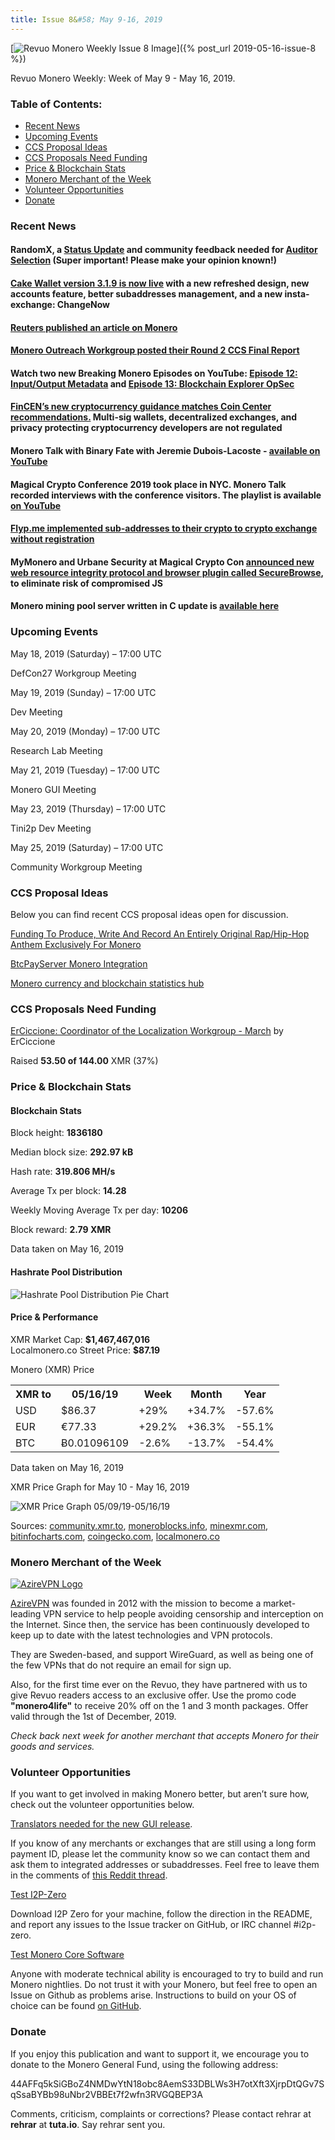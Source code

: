 ```yaml
---
title: Issue 8&#58; May 9-16, 2019
---
```

[<img src="/img/img-issue8.jpg" alt="Revuo Monero Weekly Issue 8 Image">]({% post_url 2019-05-16-issue-8 %})

Revuo Monero Weekly: Week of May 9 - May 16, 2019.
<!--more-->

<h3>Table of Contents:</h3>
<ul class="contents">
    <li><a href="#news">Recent News</a></li>
    <li><a href="#events">Upcoming Events</a></li>
    <li><a href="#ideas">CCS Proposal Ideas</a></li>
    <li><a href="#proposals">CCS Proposals Need Funding</a></li>
    <li><a href="#stats">Price & Blockchain Stats</a></li>
    <li><a href="#merchant">Monero Merchant of the Week</a></li>
    <li><a href="#volunteer">Volunteer Opportunities</a></li>
    <li><a href="#donate">Donate</a></li>
</ul>

<h3 id="news">Recent News</h3>

<div class="newsbyte">
    <h4>RandomX, a <a href="https://www.reddit.com/r/Monero/comments/bmybxn/randomx_status_update/" target="_blank">Status Update</a> and community feedback needed for <a href="https://www.reddit.com/r/Monero/comments/bozr0z/randomx_auditor_selection/" target="_blank">Auditor Selection</a> (Super important! Please make your opinion known!)
    </h4>
</div>

<div class="newsbyte">
    <h4><a href="https://www.reddit.com/r/Monero/comments/bosdwj/update_cake_wallet_version_319_is_now_live_with_a/" target="_blank">Cake Wallet version 3.1.9 is now live</a> with a new refreshed design, new accounts feature, better subaddresses management, and a new insta-exchange: ChangeNow
    </h4>
</div>

<div class="newsbyte">
    <h4><a href="https://www.reuters.com/article/us-crypto-currencies-altcoins-explainer/explainer-privacy-coin-monero-offers-near-total-anonymity-idUSKCN1SL0F0" target="_blank">Reuters published an article on Monero</a>
    </h4>
</div>

<div class="newsbyte">
    <h4><a href="https://www.reddit.com/r/Monero/comments/bonpt3/monero_outreach_round_2_ccs_final_report_see_what/" target="_blank">Monero Outreach Workgroup posted their Round 2 CCS Final Report</a>
    </h4>
</div>

<div class="newsbyte">
    <h4>Watch two new Breaking Monero Episodes on YouTube: <a href="https://youtu.be/-zJpvsj1rWE" target="_blank">Episode 12: Input/Output Metadata</a> and <a href="https://www.youtube.com/watch?v=_A6k4RQ-uIE" target="_blank">Episode 13: Blockchain Explorer OpSec</a>
    </h4>
</div>

<div class="newsbyte">
    <h4><a href="https://coincenter.org/entry/fincen-s-new-cryptocurrency-guidance-matches-coin-center-recommendations" target="_blank">FinCEN’s new cryptocurrency guidance matches Coin Center recommendations.</a> Multi-sig wallets, decentralized exchanges, and privacy protecting cryptocurrency developers are not regulated
    </h4>
</div>

<div class="newsbyte">
    <h4>Monero Talk with Binary Fate with Jeremie Dubois-Lacoste - <a href="https://youtu.be/j7oYXqcfXqU" target="_blank">available on YouTube</a>
    </h4>
</div>

<div class="newsbyte">
    <h4>Magical Crypto Conference 2019 took place in NYC. Monero Talk recorded interviews with the conference visitors. The playlist is available <a href="https://www.youtube.com/playlist?list=PLfJ_JjSwYaa9JNWQ3vn9AR9eGjjWITEbf" target="_blank">on YouTube</a>
    </h4>
</div>

<div class="newsbyte">
    <h4><a href="https://flyp.me/en/#/" target="_blank">Flyp.me implemented sub-addresses to their crypto to crypto exchange without registration</a>
    </h4>
</div>

<div class="newsbyte">
    <h4>MyMonero and Urbane Security at Magical Crypto Con <a href="https://www.reddit.com/r/Monero/comments/bo3vml/mymonero_and_urbane_security_at_magical_crypto/" target="_blank">announced new web resource integrity protocol and browser plugin called SecureBrowse</a>, to eliminate risk of compromised JS
    </h4>
</div>

<div class="newsbyte">
    <h4>Monero mining pool server written in C update is <a href="https://www.reddit.com/r/Monero/comments/bnkyta/github_jtgrassiemoneropool_a_monero_mining_pool/
" target="_blank">available here</a>
    </h4>
</div>


<h3 id="events">Upcoming Events</h3>

<div class="event">
    <p class="date">May 18, 2019 (Saturday) – 17:00 UTC</p>
    <p>DefCon27 Workgroup Meeting</p>
</div>

<div class="event">
    <p class="date" markdown="1">May 19, 2019 (Sunday) – 17:00 UTC</p>
    <p markdown="1">Dev Meeting</p>
</div>

<div class="event">
    <p class="date" markdown="1">May 20, 2019 (Monday) – 17:00 UTC</p>
    <p markdown="1">Research Lab Meeting</p>
</div>

<div class="event">
    <p class="date" markdown="1">May 21, 2019 (Tuesday) – 17:00 UTC</p>
    <p markdown="1">Monero GUI Meeting</p>
</div>

<div class="event">
    <p class="date" markdown="1">May 23, 2019 (Thursday) – 17:00 UTC</p>
    <p markdown="1">Tini2p Dev Meeting</p>
</div>

<div class="event">
    <p class="date" markdown="1">May 25, 2019 (Saturday) – 17:00 UTC</p>
    <p markdown="1">Community Workgroup Meeting</p>
</div>

<h3 id="ideas">CCS Proposal Ideas</h3>

<p>Below you can find recent CCS proposal ideas open for discussion.</p>

<div class="proposal">
<p><a href="https://repo.getmonero.org/monero-project/ccs-proposals/merge_requests/65" target="_blank">Funding To Produce, Write And Record An Entirely Original Rap/Hip-Hop Anthem Exclusively For Monero</a></p>
</div>

<div class="proposal">
<p><a href="https://repo.getmonero.org/monero-project/ccs-proposals/merge_requests/63" target="_blank">BtcPayServer Monero Integration</a></p>
</div>

<div class="proposal">
<p><a href="https://repo.getmonero.org/monero-project/ccs-proposals/merge_requests/58" target="_blank">Monero currency and blockchain statistics hub</a></p>
</div>

<h3 id="proposals">CCS Proposals Need Funding</h3>

<div class="proposal">
    <p><a href="https://ccs.getmonero.org/proposals/ErCiccione-localizations.html" target="_blank">ErCiccione: Coordinator of the Localization Workgroup - March</a> by ErCiccione</p>
    <p>Raised <b>53.50 of 144.00</b> XMR (37%)</p>
</div>

<h3 id="stats">Price & Blockchain Stats</h3>

<h4 class="stat">Blockchain Stats</h4>

<div class="bcstats">
    <p>Block height: <b>1836180</b></p>
    <p>Median block size: <b>292.97 kB</b></p>
    <p>Hash rate: <b>319.806 MH/s</b></p>
    <p>Average Tx per block: <b>14.28</b></p>
    <p>Weekly Moving Average Tx per day: <b>10206</b></p>
    <p>Block reward: <b>2.79 XMR</b></p>
</div>
<p class="note">Data taken on May 16, 2019</p>

<h4 class="stat">Hashrate Pool Distribution</h4>
<p><img src="/img/hashrate-pool-distribution-0516.png" alt="Hashrate Pool Distribution Pie Chart"/></p>

<h4 class="stat">Price & Performance</h4>

<div class="price-intro">XMR Market Cap:  <b>$1,467,467,016</b><br>Localmonero.co Street Price: <b>$87.19</b></div>

<p class="table-title">Monero (XMR) Price</p>
<table class="price-table">
  <tr class="row1">
    <th>XMR to</th>
    <th>05/16/19</th>
    <th>Week</th>
    <th>Month</th>
    <th>Year</th>
  </tr>
  <tr>
    <td data-th="XMR to">USD</td>
    <td data-th="05/16/19">$86.37</td>
    <td data-th="Week" class="green">+29%</td>
    <td data-th="Month" class="green">+34.7%</td>
    <td data-th="Year" class="red">-57.6%</td>
  </tr>
  <tr class="row3">
    <td data-th="XMR to">EUR</td>
    <td data-th="05/16/19">€77.33</td>
    <td data-th="Week" class="green">+29.2%</td>
    <td data-th="Month" class="green">+36.3%</td>
    <td data-th="Year" class="red">-55.1%</td>
  </tr>
  <tr>
    <td data-th="XMR to">BTC</td>
    <td data-th="05/16/19">Ƀ0.01096109</td>
    <td data-th="Week" class="red">-2.6%</td>
    <td data-th="Month" class="red">-13.7%</td>
    <td data-th="Year" class="red">-54.4%</td>
  </tr>
</table>
<p class="note">Data taken on May 16, 2019</p>

<p class="table-title">XMR Price Graph for May 10 - May 16, 2019</p>

![XMR Price Graph 05/09/19-05/16/19](/img/weekly-chart-0516.png "XMR Price Graph 05/09/19-05/16/19") 

Sources: <a href="https://community.xmr.to/explorer/mainnet/" target="_blank">community.xmr.to</a>, <a href="https://moneroblocks.info/stats/transaction-stats" target="_blank">moneroblocks.info</a>, <a href="https://minexmr.com/pools.html" target="_blank">minexmr.com</a>, <a href="https://bitinfocharts.com/monero/" target="_blank">bitinfocharts.com</a>, <a href="https://www.coingecko.com/" target="_blank">coingecko.com</a>, <a href="https://localmonero.co/" target="_blank">localmonero.co</a>

<h3 id="merchant">Monero Merchant of the Week</h3>

<a href="https://www.azirevpn.com/" target="_blank"><img src="/img/og_azirevpn.png" alt="AzireVPN Logo" class="merchant-img" id="azirevpn"></a>

<a href="https://www.azirevpn.com/" target="_blank">AzireVPN</a> was founded in 2012 with the mission to become a market-leading VPN service to help people avoiding censorship and interception on the Internet. Since then, the service has been continuously developed to keep up to date with the latest technologies and VPN protocols. 

They are Sweden-based, and support WireGuard, as well as being one of the few VPNs that do not require an email for sign up.

Also, for the first time ever on the Revuo, they have partnered with us to give Revuo readers access to an exclusive offer. Use the promo code **"monero4life"** to receive 20% off on the 1 and 3 month packages. Offer valid through the 1st of December, 2019.

<i>Check back next week for another merchant that accepts Monero for their goods and services.</i>

<h3 id="volunteer">Volunteer Opportunities</h3>

<p>If you want to get involved in making Monero better, but aren’t sure how, check out the volunteer opportunities below.</p>

<div class="newsbyte">
    <p><a href="https://www.reddit.com/r/Monero/comments/bojcre/the_new_gui_for_the_next_release_is_ready_but_the/" target="_blank">Translators needed for the new GUI release</a>.</p>
</div>

<div class="newsbyte">
    <p>If you know of any merchants or exchanges that are still using a long form payment ID, please let the community know so we can contact them and ask them to integrated addresses or subaddresses. Feel free to leave them in the comments of <a href="https://reddit.com/r/Monero/comments/bib6zq/list_of_services_using_long_payment_ids_a_call/" target="_blank">this Reddit thread</a>.</p>
</div>

<div class="newsbyte">
    <p class="date"><a href="https://github.com/i2p-zero/i2p-zero/releases" target="_blank">Test I2P-Zero</a></p>
    <p>Download I2P Zero for your machine, follow the direction in the README, and report any issues to the Issue tracker on GitHub, or IRC channel #i2p-zero.</p>
</div>

<div class="newsbyte">
    <p class="date"><a href="https://github.com/monero-project/monero" target="_blank">Test Monero Core Software</a></p>
    <p>Anyone with moderate technical ability is encouraged to try to build and run Monero nightlies. Do not trust it with your Monero, but feel free to open an Issue on Github as problems arise. Instructions to build on your OS of choice can be found <a href="https://github.com/monero-project/monero#compiling-monero-from-source" target="_blank">on GitHub</a>. </p>
</div>

<h3 id="donate">Donate</h3>

<p markdown="1">If you enjoy this publication and want to support it, we encourage you to donate to the Monero General Fund, using the following address:</p>

<p class="address" markdown="1">44AFFq5kSiGBoZ4NMDwYtN18obc8AemS33DBLWs3H7otXft3XjrpDtQGv7SqSsaBYBb98uNbr2VBBEt7f2wfn3RVGQBEP3A</p>

<!--p><a href="monero:44AFFq5kSiGBoZ4NMDwYtN18obc8AemS33DBLWs3H7otXft3XjrpDtQGv7SqSsaBYBb98uNbr2VBBEt7f2wfn3RVGQBEP3A" class="qr"><img src="/img/donate-monero.png"></a></p-->

Comments, criticism, complaints or corrections? Please contact rehrar at **rehrar** at **tuta.io**. Say rehrar sent you.